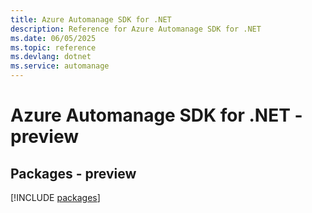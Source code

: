 ```yaml
---
title: Azure Automanage SDK for .NET
description: Reference for Azure Automanage SDK for .NET
ms.date: 06/05/2025
ms.topic: reference
ms.devlang: dotnet
ms.service: automanage
---
```

# Azure Automanage SDK for .NET - preview
## Packages - preview
[!INCLUDE [packages](automanage-index.md)]
